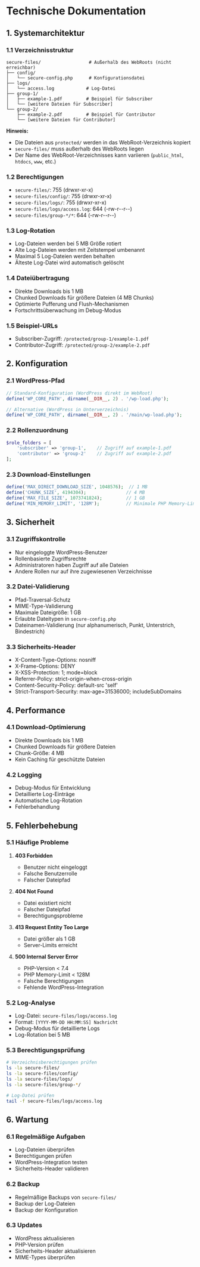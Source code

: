 # Technische Dokumentation

## 1. Systemarchitektur

### 1.1 Verzeichnisstruktur
```
secure-files/                  # Außerhalb des WebRoots (nicht erreichbar)
├── config/
│   └── secure-config.php      # Konfigurationsdatei
├── logs/
│   └── access.log            # Log-Datei
├── group-1/
│   ├── example-1.pdf         # Beispiel für Subscriber
│   └── [weitere Dateien für Subscriber]
└── group-2/
    ├── example-2.pdf         # Beispiel für Contributor
    └── [weitere Dateien für Contributor]
```

**Hinweis:**  
- Die Dateien aus `protected/` werden in das WebRoot-Verzeichnis kopiert
- `secure-files/` muss außerhalb des WebRoots liegen
- Der Name des WebRoot-Verzeichnisses kann variieren (`public_html`, `htdocs`, `www`, etc.)

### 1.2 Berechtigungen
- `secure-files/`: 755 (drwxr-xr-x)
- `secure-files/config/`: 755 (drwxr-xr-x)
- `secure-files/logs/`: 755 (drwxr-xr-x)
- `secure-files/logs/access.log`: 644 (-rw-r--r--)
- `secure-files/group-*/*`: 644 (-rw-r--r--)

### 1.3 Log-Rotation
- Log-Dateien werden bei 5 MB Größe rotiert
- Alte Log-Dateien werden mit Zeitstempel umbenannt
- Maximal 5 Log-Dateien werden behalten
- Älteste Log-Datei wird automatisch gelöscht

### 1.4 Dateiübertragung
- Direkte Downloads bis 1 MB
- Chunked Downloads für größere Dateien (4 MB Chunks)
- Optimierte Pufferung und Flush-Mechanismen
- Fortschrittsüberwachung im Debug-Modus

### 1.5 Beispiel-URLs
- Subscriber-Zugriff: `/protected/group-1/example-1.pdf`
- Contributor-Zugriff: `/protected/group-2/example-2.pdf`

## 2. Konfiguration

### 2.1 WordPress-Pfad
```php
// Standard-Konfiguration (WordPress direkt im WebRoot)
define('WP_CORE_PATH', dirname(__DIR__, 2) . '/wp-load.php');

// Alternative (WordPress in Unterverzeichnis)
define('WP_CORE_PATH', dirname(__DIR__, 2) . '/main/wp-load.php');
```

### 2.2 Rollenzuordnung
```php
$role_folders = [
    'subscriber' => 'group-1',    // Zugriff auf example-1.pdf
    'contributor' => 'group-2'    // Zugriff auf example-2.pdf
];
```

### 2.3 Download-Einstellungen
```php
define('MAX_DIRECT_DOWNLOAD_SIZE', 1048576);  // 1 MB
define('CHUNK_SIZE', 4194304);               // 4 MB
define('MAX_FILE_SIZE', 1073741824);         // 1 GB
define('MIN_MEMORY_LIMIT', '128M');          // Minimale PHP Memory-Limit
```

## 3. Sicherheit

### 3.1 Zugriffskontrolle
- Nur eingeloggte WordPress-Benutzer
- Rollenbasierte Zugriffsrechte
- Administratoren haben Zugriff auf alle Dateien
- Andere Rollen nur auf ihre zugewiesenen Verzeichnisse

### 3.2 Datei-Validierung
- Pfad-Traversal-Schutz
- MIME-Type-Validierung
- Maximale Dateigröße: 1 GB
- Erlaubte Dateitypen in `secure-config.php`
- Dateinamen-Validierung (nur alphanumerisch, Punkt, Unterstrich, Bindestrich)

### 3.3 Sicherheits-Header
- X-Content-Type-Options: nosniff
- X-Frame-Options: DENY
- X-XSS-Protection: 1; mode=block
- Referrer-Policy: strict-origin-when-cross-origin
- Content-Security-Policy: default-src 'self'
- Strict-Transport-Security: max-age=31536000; includeSubDomains

## 4. Performance

### 4.1 Download-Optimierung
- Direkte Downloads bis 1 MB
- Chunked Downloads für größere Dateien
- Chunk-Größe: 4 MB
- Kein Caching für geschützte Dateien

### 4.2 Logging
- Debug-Modus für Entwicklung
- Detaillierte Log-Einträge
- Automatische Log-Rotation
- Fehlerbehandlung

## 5. Fehlerbehebung

### 5.1 Häufige Probleme
1. **403 Forbidden**
   - Benutzer nicht eingeloggt
   - Falsche Benutzerrolle
   - Falscher Dateipfad

2. **404 Not Found**
   - Datei existiert nicht
   - Falscher Dateipfad
   - Berechtigungsprobleme

3. **413 Request Entity Too Large**
   - Datei größer als 1 GB
   - Server-Limits erreicht

4. **500 Internal Server Error**
   - PHP-Version < 7.4
   - PHP Memory-Limit < 128M
   - Falsche Berechtigungen
   - Fehlende WordPress-Integration

### 5.2 Log-Analyse
- Log-Datei: `secure-files/logs/access.log`
- Format: `[YYYY-MM-DD HH:MM:SS] Nachricht`
- Debug-Modus für detaillierte Logs
- Log-Rotation bei 5 MB

### 5.3 Berechtigungsprüfung
```bash
# Verzeichnisberechtigungen prüfen
ls -la secure-files/
ls -la secure-files/config/
ls -la secure-files/logs/
ls -la secure-files/group-*/

# Log-Datei prüfen
tail -f secure-files/logs/access.log
```

## 6. Wartung

### 6.1 Regelmäßige Aufgaben
- Log-Dateien überprüfen
- Berechtigungen prüfen
- WordPress-Integration testen
- Sicherheits-Header validieren

### 6.2 Backup
- Regelmäßige Backups von `secure-files/`
- Backup der Log-Dateien
- Backup der Konfiguration

### 6.3 Updates
- WordPress aktualisieren
- PHP-Version prüfen
- Sicherheits-Header aktualisieren
- MIME-Types überprüfen 